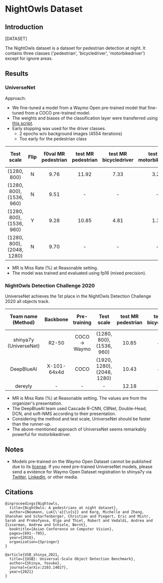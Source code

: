 # NightOwls Dataset

## Introduction

[DATASET]

The NightOwls dataset is a dataset for pedestrian detection at night.
It contains three classes ('pedestrian', 'bicycledriver', 'motorbikedriver') except for ignore areas.

## Results

### UniverseNet

Approach:
- We fine-tuned a model from a Waymo Open pre-trained model that fine-tuned from a COCO pre-trained model.
- The weights and biases of the classification layer were transferred using [this script](../../tools/convert_waymo_checkpoint_for_nightowls.py).
- Early stopping was used for the driver classes.
  - 2 epochs w/o background images (4554 iterations)
  - Too early for the pedestrian class

|        Test scale         | Flip  | f0val MR<br>pedestrian | test MR<br>pedestrian | test MR<br>bicycledriver | test MR<br>motorbikedriver | test MR<br>mean |
| :-----------------------: | :---: | :--------------------: | :-------------------: | :----------------------: | :------------------------: | :-------------: |
|        (1280, 800)        |   N   |          9.76          |         11.92         |           7.33           |            3.24            |      7.49       |
| (1280, 800), (1536, 960)  |   N   |          9.51          |           -           |            -             |             -              |        -        |
| (1280, 800), (1536, 960)  |   Y   |          9.28          |         10.85         |           4.81           |            1.35            |      5.67       |
| (1280, 800), (2048, 1280) |   N   |          9.70          |           -           |            -             |             -              |        -        |

- MR is Miss Rate (%) at Reasonable setting.
- The model was trained and evaluated using fp16 (mixed precision).


### NightOwls Detection Challenge 2020

UniverseNet achieves the 1st place in the NightOwls Detection Challenge 2020 all objects track.

|   Team name (Method)   |  Backbone   | Pre-training  |         Test scale         | test MR<br>pedestrian | test MR<br>bicycledriver | test MR<br>motorbikedriver | test MR<br>mean |
| :--------------------: | :---------: | :-----------: | :------------------------: | :-------------------: | :----------------------: | :------------------------: | :-------------: |
| shinya7y (UniverseNet) |    R2-50    | COCO -> Waymo |  (1280, 800), (1536, 960)  |         10.85         |           4.81           |            1.35            |      5.67       |
|       DeepBlueAI       | X-101-64x4d |     COCO      | (1920, 1280), (2048, 1280) |         10.43         |           4.17           |            9.59            |      8.06       |
|        dereyly         |      -      |       -       |             -              |         12.18         |           5.81           |           12.89            |      10.29      |

- MR is Miss Rate (%) at Reasonable setting. The values are from the organizer's presentation.
- The DeepBlueAI team used Cascade R-CNN, CBNet, Double-Head, DCN, and soft-NMS according to their presentation.
- Considering the method and test scale, UniverseNet should be faster than the runner-up.
- The above-mentioned approach of UniverseNet seems remarkably powerful for motorbikedriver.


## Notes

- Models pre-trained on the Waymo Open Dataset cannot be published due to its [license](https://waymo.com/open/terms/).
  If you need pre-trained UniverseNet models, please send a evidence for Waymo Open Dataset registration to shinya7y via [Twitter](https://twitter.com/shinya7y), [LinkedIn](https://www.linkedin.com/in/yosukeshinya), or other media.


## Citations

```
@inproceedings{Nightowls,
  title={NightOwls: A pedestrians at night dataset},
  author={Neumann, Luk{\'a}{\v{s}} and Karg, Michelle and Zhang, Shanshan and Scharfenberger, Christian and Piegert, Eric and Mistr, Sarah and Prokofyeva, Olga and Thiel, Robert and Vedaldi, Andrea and Zisserman, Andrew and Schiele, Bernt},
  booktitle={Asian Conference on Computer Vision},
  pages={691--705},
  year={2018},
  organization={Springer}
}
```

```
@article{USB_shinya_2021,
  title={{USB}: Universal-Scale Object Detection Benchmark},
  author={Shinya, Yosuke},
  journal={arXiv:2103.14027},
  year={2021}
}
```
